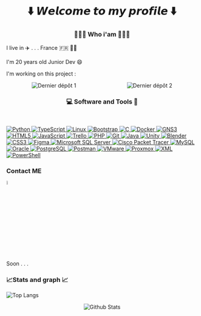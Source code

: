 <body>
<h1 align="center"> ⬇️ 𝙒𝙚𝙡𝙘𝙤𝙢𝙚 𝙩𝙤 𝙢𝙮 𝙥𝙧𝙤𝙛𝙞𝙡𝙚 ⬇️ </h1>

<!-- Me / myself section ----------------------------------------------------------------------------------------------->
<h3 align="center">👨🏽‍💻 Who i'am 👨🏽‍💻</h3>

I live in ✈️ . . .
France 🇫🇷 🍷🧀

I'm 20 years old Junior Dev 😄

I'm working on this project :
<div style="display: flex; justify-content: space-around;">
    <img src="https://github-readme-stats.vercel.app/api/pin/?username=FrenchPower7&repo=Snake&theme=radical" alt="Dernier dépôt 1">
    <img src="https://github-readme-stats.vercel.app/api/pin/?username=FrenchPower7&repo=Python-Qr-code&theme=radical" alt="Dernier dépôt 2">
</div>


<!-- Project section ----------------------------------------------------------------------------------------------->

<!-- Skill section ----------------------------------------------------------------------------------------------->
 
<h3 align="center">💻 Software and Tools 🧰 </h3>
<br>
  <!--- 
  Python / TypeScript / Linux / Bootstrap / C / Dockers / Html5 / JS / PHP / GIT / Java / CSS / Figma / SQL / Powershell / VMware / Proxmox / GNS3 / Cisco
  --->
<p align="left">
  <!--- Python --->
<a href="https://www.python.org" target="_blank" rel="noreferrer">
  <img alt="Python" src="https://img.shields.io/badge/Python-3776AB?logo=python&logoColor=white">
</a>

<!--- TypeScript --->
<a href="https://www.typescriptlang.org" target="_blank" rel="noreferrer">
  <img alt="TypeScript" src="https://shields.io/badge/TypeScript-3178C6?logo=TypeScript&logoColor=FFF&style=flat-square">
</a>

<!--- Linux --->
<a href="https://www.linux.org/" target="_blank" rel="noreferrer">
  <img alt="Linux" src="https://img.shields.io/badge/Linux-FCC624?logo=linux&logoColor=black">
</a>

<!--- Bootstrap --->
<a href="https://getbootstrap.com" target="_blank" rel="noreferrer">
  <img alt="Bootstrap" src="https://img.shields.io/badge/Bootstrap-7952B3?logo=bootstrap&logoColor=white">
</a>

<!--- C --->
<a href="https://www.cprogramming.com/" target="_blank" rel="noreferrer">
  <img alt="C" src="https://img.shields.io/badge/C-00599C?logo=c&logoColor=white">
</a>

<!--- Docker --->
<a href="https://www.docker.com/" target="_blank" rel="noreferrer">
  <img alt="Docker" src="https://img.shields.io/badge/Docker-2496ED?logo=docker&logoColor=white">
</a>

<!--- GNS3 --->
<a href="https://www.gns3.com/" target="_blank" rel="noreferrer">
  <img alt="GNS3" src="https://img.shields.io/badge/GNS3-007078?logo=gns3&logoColor=white">
</a>


<!--- HTML5 --->
<a href="https://www.w3.org/html/" target="_blank" rel="noreferrer">
  <img alt="HTML5" src="https://img.shields.io/badge/HTML5-E34F26?logo=html5&logoColor=white">
</a>

<!--- JavaScript --->
<a href="https://developer.mozilla.org/en-US/docs/Web/JavaScript" target="_blank" rel="noreferrer">
  <img alt="JavaScript" src="https://img.shields.io/badge/JavaScript-F7DF1E?logo=javascript&logoColor=black">
</a>

<!--- Trello --->
<a href="https://trello.com/" target="_blank" rel="noreferrer">
  <img alt="Trello" src="https://img.shields.io/badge/Trello-0052CC?logo=trello&logoColor=white">
</a>

<!--- PHP --->
<a href="https://www.php.net" target="_blank" rel="noreferrer">
  <img alt="PHP" src="https://img.shields.io/badge/PHP-777BB4?logo=php&logoColor=white">
</a>

<!--- Git --->
<a href="https://git-scm.com/" target="_blank" rel="noreferrer">
  <img alt="Git" src="https://img.shields.io/badge/Git-F05032?logo=git&logoColor=white">
</a>

<!--- Java --->
<a href="https://www.java.com" target="_blank" rel="noreferrer">
  <img alt="Java" src="https://img.shields.io/badge/Java-007396?logo=java&logoColor=white">
</a>

<!--- Unity --->
<a href="https://unity.com/" target="_blank" rel="noreferrer">
  <img alt="Unity" src="https://img.shields.io/badge/Unity-000000?logo=unity&logoColor=white">
</a>

<!--- Blender --->
<a href="https://www.blender.org/" target="_blank" rel="noreferrer">
  <img alt="Blender" src="https://img.shields.io/badge/Blender-F5792A?logo=blender&logoColor=white">
</a>


<!--- CSS3 --->
<a href="https://www.w3schools.com/css/" target="_blank" rel="noreferrer">
  <img alt="CSS3" src="https://img.shields.io/badge/CSS3-1572B6?logo=css3&logoColor=white">
</a>

<!--- Figma --->
<a href="https://www.figma.com/" target="_blank" rel="noreferrer">
  <img alt="Figma" src="https://img.shields.io/badge/Figma-F24E1E?logo=figma&logoColor=white">
</a>

<!--- Microsoft SQL Server --->
<a href="https://www.microsoft.com/en-us/sql-server" target="_blank" rel="noreferrer">
  <img alt="Microsoft SQL Server" src="https://img.shields.io/badge/Microsoft%20SQL%20Server-CC2927?logo=microsoft-sql-server&logoColor=white">
</a>

<!--- Cisco Packet Tracer --->
<a href="https://www.netacad.com/courses/packet-tracer" target="_blank" rel="noreferrer">
  <img alt="Cisco Packet Tracer" src="https://img.shields.io/badge/Cisco%20Packet%20Tracer-1BA0D7?logo=cisco&logoColor=white">
</a>

<!--- MySQL --->
<a href="https://www.mysql.com/" target="_blank" rel="noreferrer">
  <img alt="MySQL" src="https://img.shields.io/badge/MySQL-4479A1?logo=mysql&logoColor=white">
</a>

<!--- Oracle --->
<a href="https://www.oracle.com/" target="_blank" rel="noreferrer">
  <img alt="Oracle" src="https://img.shields.io/badge/Oracle-F80000?logo=oracle&logoColor=black">
</a>

<!--- PostgreSQL --->
<a href="https://www.postgresql.org" target="_blank" rel="noreferrer">
  <img alt="PostgreSQL" src="https://img.shields.io/badge/PostgreSQL-4169E1?logo=postgresql&logoColor=white">
</a>

<!--- Postman --->
<a href="https://postman.com" target="_blank" rel="noreferrer">
  <img alt="Postman" src="https://img.shields.io/badge/Postman-FF6C37?logo=postman&logoColor=white">
</a>

<!--- VMware --->
<a href="https://www.vmware.com/" target="_blank" rel="noreferrer">
  <img alt="VMware" src="https://img.shields.io/badge/VMware-607078?logo=vmware&logoColor=white">
</a>

<!--- Proxmox --->
<a href="https://www.proxmox.com/en/" target="_blank" rel="noreferrer">
  <img alt="Proxmox" src="https://img.shields.io/badge/Proxmox-E57000?logo=proxmox&logoColor=white">
</a>

<!--- XML --->
<a href="https://developer.mozilla.org/en-US/docs/Web/XML" target="_blank" rel="noreferrer">
  <img alt="XML" src="https://img.shields.io/badge/XML-4000BF?logo=xml&logoColor=white">
</a>

<!--- PowerShell --->
<a href="https://docs.microsoft.com/en-us/powershell/" target="_blank" rel="noreferrer">
  <img alt="PowerShell" src="https://img.shields.io/badge/PowerShell-0078D4?logo=powershell&logoColor=white">
</a>

<!-- Social section ----------------------------------------------------------------------------------------------->
<h3 align="left">Contact ME</h3>
<p align="left">
<img title="Discord" href="https://discord.gg/?" src="https://logodownload.org/wp-content/uploads/2017/11/discord-logo-1-1.png" width="5%"/>
</p>
Soon . . .



<!-- Stat -->
<h3 align="left">📈Stats and graph 📈</h3>

![Top Langs](https://github-readme-stats.vercel.app/api/top-langs/?username=FrenchPower7&layout=donut&theme=radical)


<!-- ![Top Langs](https://github-readme-stats.vercel.app/api/top-langs/?username=FrenchPower7&hide=TeX&layout=compact&theme=radical) -->

<!-- ![GitHub stats](https://github-readme-stats.vercel.app/api?username=FrenchPower7&show_icons=true&count_private=true&include_all_commits=true&theme=radical) -->
<p align="center">
        <img src="https://github.com/yloh-net/Wiki/blob/main/.github/workflows/Bottom.svg" alt="Github Stats" />
</p>
</body>
